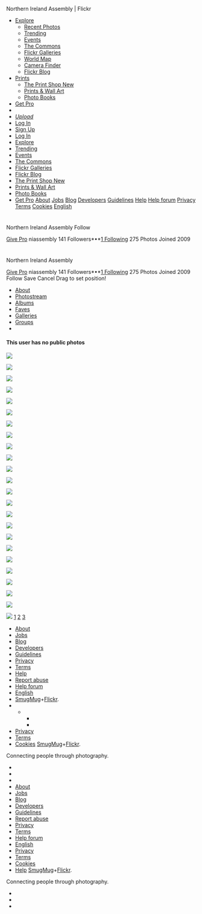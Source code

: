 
 
Northern Ireland Assembly | Flickr
* [Explore](/explore) 
	+ [Recent Photos](/explore)
	+ [Trending](/photos/tags)
	+ [Events](/events)
	+ [The Commons](/commons)
	+ [Flickr Galleries](/galleries)
	+ [World Map](/map)
	+ [Camera Finder](/cameras)
	+ [Flickr Blog](https://blog.flickr.net/)
* [Prints](/prints)
	+ [The Print Shop
	 New](/prints/discover)
	+ [Prints & Wall Art](/prints)
	+ [Photo Books](/create)
* [Get Pro](/account/upgrade/pro?utm_campaign=web&utm_source=desktop&utm_medium=gn&utm_content=Get%20Pro)
* 
* [*Upload*](/upload)
* [Log In](/signin)
* [Sign Up](/signup)
* [Log In](/signin)
* [Explore](/explore)
* [Trending](/photos/tags)
* [Events](/events)
* [The Commons](/commons)
* [Flickr Galleries](/galleries)
* [Flickr Blog](https://blog.flickr.net/)
* [The Print Shop
 New](/prints/discover)
* [Prints & Wall Art](/prints)
* [Photo Books](/create)
* [Get Pro](/account/upgrade/pro?utm_campaign=web&utm_source=desktop&utm_medium=gn&utm_content=Get%20Pro)
[About](/about)
[Jobs](/jobs)
[Blog](//blog.flickr.net/en)
[Developers](/services/developer)
[Guidelines](/help/guidelines)
[Help](//flickrhelp.com)
[Help forum](/help/forum)
[Privacy](/help/privacy)
[Terms](/help/terms)
[Cookies](/help/cookies)
[English](/change_language.gne?lang=en-US&csrf=)
# 
 Northern Ireland Assembly
Follow
 
[Give Pro](?giftPro)
niassembly
141 Followers*•*[1 Following](/people/niassembly/contacts)
275 Photos
Joined 2009
# 
 Northern Ireland Assembly
 
[Give Pro](?giftPro)
niassembly
141 Followers*•*[1 Following](/people/niassembly/contacts)
275 Photos
Joined 2009
Follow
Save
Cancel
Drag to set position!
* [About](/people/niassembly/)
* [Photostream](/photos/niassembly/)
* [Albums](/photos/niassembly/albums)
* [Faves](/photos/niassembly/favorites)
* [Galleries](/photos/niassembly/galleries)
* [Groups](/people/niassembly/groups/)
* 
#### This user has no public photos
 
![](//live.staticflickr.com/65535/51937483308_9accea2c45_z.jpg)
 
![](//live.staticflickr.com/65535/51936425637_105abdcbe6_z.jpg)
 
![](//live.staticflickr.com/65535/51937726244_01572a3575_z.jpg)
 
![](//live.staticflickr.com/65535/51937483383_789a573712_z.jpg)
 
![](//live.staticflickr.com/65535/51936425687_81747e07a6_z.jpg)
 
![](//live.staticflickr.com/65535/51937410761_a798551bcf_z.jpg)
 
![](//live.staticflickr.com/65535/51936425732_c8f7a393d0_z.jpg)
 
![](//live.staticflickr.com/65535/51936425737_5e2ffa0523_z.jpg)
 
![](//live.staticflickr.com/65535/51938024210_046f9ec080_z.jpg)
 
![](//live.staticflickr.com/65535/51937726414_3cdea98a2c_z.jpg)
 
![](//live.staticflickr.com/65535/51938024240_91d568dc8d_z.jpg)
 
![](//live.staticflickr.com/65535/51936425817_209c7584dc_z.jpg)
 
![](//live.staticflickr.com/65535/51938024050_1f912b763e_n.jpg)
 
![](//live.staticflickr.com/65535/51937410916_b7420a88a7.jpg)
 
![](//live.staticflickr.com/65535/51938024325_7e002f4ec8.jpg)
 
![](//live.staticflickr.com/65535/51936425852_d67935fd10_z.jpg)
 
![](//live.staticflickr.com/65535/51937483663_965a9dd0ab_z.jpg)
 
![](//live.staticflickr.com/65535/51938021170_46239d684b_z.jpg)
 
![](//live.staticflickr.com/65535/51937407711_a734907656_z.jpg)
 
![](//live.staticflickr.com/65535/51936422882_3abab7407d_z.jpg)
 
![](//live.staticflickr.com/65535/51937723389_2379da49c3_z.jpg)
 
![](//live.staticflickr.com/65535/51937407761_70e8476ca8.jpg)
 
![](//live.staticflickr.com/65535/51936422932_b1b1009a16_n.jpg)
 
![](//live.staticflickr.com/65535/51938021280_2650aedc88.jpg)
[1](/photos/niassembly/page1)
[2](/photos/niassembly/page2)
[3](/photos/niassembly/page3)
* [About](/about)
* [Jobs](/jobs)
* [Blog](//blog.flickr.net/en)
* [Developers](/services/developer)
* [Guidelines](/help/guidelines)
* [Privacy](/help/privacy)
* [Terms](/help/terms)
* [Help](//flickrhelp.com)
* [Report abuse](/abuse)
* [Help forum](/help/forum)
* [English](/change_language.gne?lang=en-US&csrf=)
* [SmugMug](https://www.smugmug.com/)+[Flickr](/).
* + 
	+ 
	+
* [Privacy](/help/privacy)
* [Terms](/help/terms)
* [Cookies](/help/cookies)
[SmugMug](https://www.smugmug.com/)+[Flickr](/).
 
 Connecting people through photography.
 
* 
* 
* 
* [About](/about)
* [Jobs](/jobs)
* [Blog](//blog.flickr.net/en)
* [Developers](/services/developer)
* [Guidelines](/help/guidelines)
* [Report abuse](/abuse)
* [Privacy](/help/privacy)
* [Terms](/help/terms)
* [Help forum](/help/forum)
* [English](/change_language.gne?lang=en-US&csrf=)
* [Privacy](/help/privacy)
* [Terms](/help/terms)
* [Cookies](/help/cookies)
* [Help](//flickrhelp.com)
[SmugMug](https://www.smugmug.com/)+[Flickr](/).
 
 Connecting people through photography.
 
* 
* 
* 
